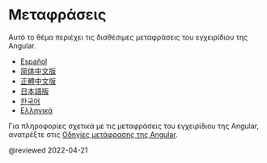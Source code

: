 # Μεταφράσεις

Αυτό το θέμα περιέχει τις διαθέσιμες μεταφράσεις του εγχειρίδιου της Angular.

* [Español](http://docs.angular.lat/)
* [简体中文版](https://angular.cn/)
* [正體中文版](https://angular.tw/)
* [日本語版](https://angular.jp/)
* [한국어](https://angular.kr/)
* [Ελληνικά](https://angular-gr.web.app/)

Για πληροφορίες σχετικά με τις μεταφράσεις του εγχειρίδιου της Angular, ανατρέξτε στις [Οδηγίες μετάφρασης της Angular](guide/localizing-angular).

@reviewed 2022-04-21
